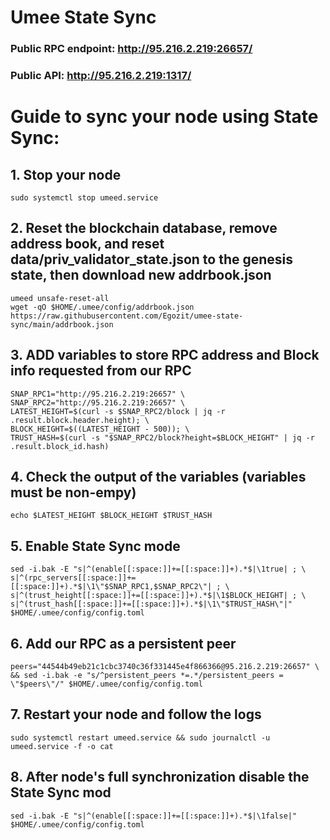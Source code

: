 # Umee State Sync

### Public RPC endpoint: http://95.216.2.219:26657/  
### Public API: http://95.216.2.219:1317/

# Guide to sync your node using State Sync:

## 1. Stop your node  

```
sudo systemctl stop umeed.service
```

## 2. Reset the blockchain database, remove address book, and reset data/priv_validator_state.json to the genesis state, then download new addrbook.json
```
umeed unsafe-reset-all
wget -qO $HOME/.umee/config/addrbook.json https://raw.githubusercontent.com/Egozit/umee-state-sync/main/addrbook.json
```  

## 3. ADD variables to store RPC address and Block info requested from our RPC
```
SNAP_RPC1="http://95.216.2.219:26657" \
SNAP_RPC2="http://95.216.2.219:26657" \
LATEST_HEIGHT=$(curl -s $SNAP_RPC2/block | jq -r .result.block.header.height); \
BLOCK_HEIGHT=$((LATEST_HEIGHT - 500)); \
TRUST_HASH=$(curl -s "$SNAP_RPC2/block?height=$BLOCK_HEIGHT" | jq -r .result.block_id.hash)
```

## 4. Check the output of the variables (variables must be non-empy)
```
echo $LATEST_HEIGHT $BLOCK_HEIGHT $TRUST_HASH
```

## 5. Enable State Sync mode
```
sed -i.bak -E "s|^(enable[[:space:]]+=[[:space:]]+).*$|\1true| ; \
s|^(rpc_servers[[:space:]]+=[[:space:]]+).*$|\1\"$SNAP_RPC1,$SNAP_RPC2\"| ; \
s|^(trust_height[[:space:]]+=[[:space:]]+).*$|\1$BLOCK_HEIGHT| ; \
s|^(trust_hash[[:space:]]+=[[:space:]]+).*$|\1\"$TRUST_HASH\"|" $HOME/.umee/config/config.toml
```

## 6. Add our RPC as a persistent peer
```
peers="44544b49eb21c1cbc3740c36f331445e4f866366@95.216.2.219:26657" \
&& sed -i.bak -e "s/^persistent_peers *=.*/persistent_peers = \"$peers\"/" $HOME/.umee/config/config.toml 
```

## 7. Restart your node and follow the logs
```
sudo systemctl restart umeed.service && sudo journalctl -u umeed.service -f -o cat
```

## 8. After node's full synchronization disable the State Sync mod
```
sed -i.bak -E "s|^(enable[[:space:]]+=[[:space:]]+).*$|\1false|" $HOME/.umee/config/config.toml
```

